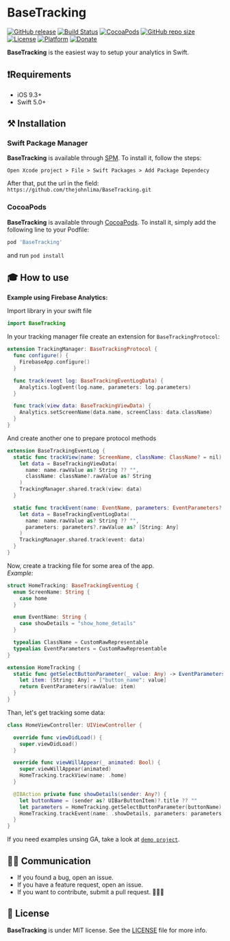 # BaseTracking

[![GitHub release](https://img.shields.io/github/release/thejohnlima/BaseTracking.svg)](https://github.com/thejohnlima/BaseTracking/releases)
[![Build Status](https://travis-ci.com/thejohnlima/BaseTracking.svg?branch=master)](https://travis-ci.com/thejohnlima/BaseTracking)
[![CocoaPods](https://img.shields.io/badge/Cocoa%20Pods-✓-4BC51D.svg?style=flat)](https://cocoapods.org/pods/BaseTracking)
[![GitHub repo size](https://img.shields.io/github/repo-size/thejohnlima/BaseTracking.svg)](https://github.com/thejohnlima/BaseTracking)
[![License](https://img.shields.io/github/license/thejohnlima/BaseTracking.svg)](https://raw.githubusercontent.com/thejohnlima/BaseTracking/master/LICENSE)
[![Platform](https://img.shields.io/cocoapods/p/BaseTracking.svg?style=flat)](https://developer.apple.com/ios/)
[![Donate](https://img.shields.io/badge/Donate-PayPal-blue.svg)](https://paypal.me/thejohnlima)

**BaseTracking** is the easiest way to setup your analytics in Swift.

## ❗️Requirements

- iOS 9.3+
- Swift 5.0+

## ⚒ Installation

### Swift Package Manager

**BaseTracking** is available through [SPM](https://developer.apple.com/videos/play/wwdc2019/408/). To install
it, follow the steps:

```script
Open Xcode project > File > Swift Packages > Add Package Dependecy
```

After that, put the url in the field: `https://github.com/thejohnlima/BaseTracking.git`

### CocoaPods

**BaseTracking** is available through [CocoaPods](https://cocoapods.org/pods/BaseTracking). To install
it, simply add the following line to your Podfile:

```ruby
pod 'BaseTracking'
```

and run `pod install`

## 🎓 How to use

**Example using Firebase Analytics:**

Import library in your swift file

```Swift
import BaseTracking
```

In your tracking manager file create an extension for `BaseTrackingProtocol`:

```Swift
extension TrackingManager: BaseTrackingProtocol {
  func configure() {
    FirebaseApp.configure()
  }

  func track(event log: BaseTrackingEventLogData) {
    Analytics.logEvent(log.name, parameters: log.parameters)
  }

  func track(view data: BaseTrackingViewData) {
    Analytics.setScreenName(data.name, screenClass: data.className)
  }
}
```

And create another one to prepare protocol methods

```swift
extension BaseTrackingEventLog {
  static func trackView(name: ScreenName, className: ClassName? = nil) {
    let data = BaseTrackingViewData(
      name: name.rawValue as? String ?? "",
      className: className?.rawValue as? String
    )
    TrackingManager.shared.track(view: data)
  }

  static func trackEvent(name: EventName, parameters: EventParameters? = nil) {
    let data = BaseTrackingEventLogData(
      name: name.rawValue as? String ?? "",
      parameters: parameters?.rawValue as? [String: Any]
    )
    TrackingManager.shared.track(event: data)
  }
}
```

Now, create a tracking file for some area of the app.  
*Example:*

```swift
struct HomeTracking: BaseTrackingEventLog {
  enum ScreenName: String {
    case home
  }

  enum EventName: String {
    case showDetails = "show_home_details"
  }

  typealias ClassName = CustomRawRepresentable
  typealias EventParameters = CustomRawRepresentable
}

extension HomeTracking {
  static func getSelectButtonParameter(_ value: Any) -> EventParameters? {
    let item: [String: Any] = ["button_name": value]
    return EventParameters(rawValue: item)
  }
}
```

Than, let's get tracking some data:

```swift
class HomeViewController: UIViewController {

  override func viewDidLoad() {
    super.viewDidLoad()
  }

  override func viewWillAppear(_ animated: Bool) {
    super.viewWillAppear(animated)
    HomeTracking.trackView(name: .home)
  }

  @IBAction private func showDetails(sender: Any?) {
    let buttonName = (sender as? UIBarButtonItem)?.title ?? ""
    let parameters = HomeTracking.getSelectButtonParameter(buttonName)
    HomeTracking.trackEvent(name: .showDetails, parameters: parameters)
  }
}
```

If you need examples unsing GA, take a look at [`demo project`](https://github.com/thejohnlima/BaseTracking/tree/master/Examples/GADemo).

## 🙋🏻‍ Communication

- If you found a bug, open an issue.
- If you have a feature request, open an issue.
- If you want to contribute, submit a pull request. 👨🏻‍💻

## 📜 License

**BaseTracking** is under MIT license. See the [LICENSE](https://raw.githubusercontent.com/thejohnlima/BaseTracking/master/LICENSE) file for more info.
